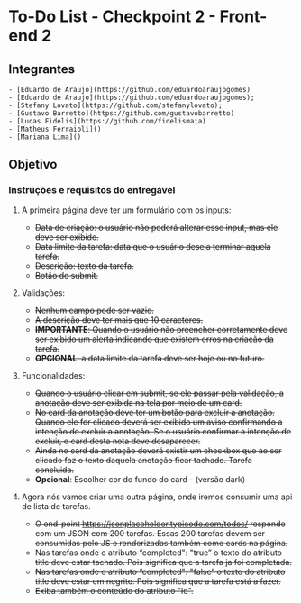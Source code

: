 # To-Do List - Checkpoint 2 - Front-end 2

## Integrantes
	- [Eduardo de Araujo](https://github.com/eduardoaraujogomes)
	- [Eduardo de Araujo](https://github.com/eduardoaraujogomes);
	- [Stefany Lovato](https://github.com/stefanylovato);
	- [Gustavo Barretto](https://github.com/gustavobarretto)
	- [Lucas Fidelis](https://github.com/fidelismaia)
	- [Matheus Ferraioli]()
	- [Mariana Lima]()

## Objetivo

### Instruções e requisitos do entregável	
	
1. A primeira página deve ter um formulário com os inputs:   
	- <s>Data de criação: o usuário não poderá alterar esse input, mas ele deve ser exibido.</s>  
	- <s>Data limite da tarefa: data que o usuário deseja terminar aquela tarefa.</s>  
	- <s>Descrição: texto da tarefa.</s>  
	- <s>Botão de submit.</s>  

2. Validações:
	- <s>Nenhum campo pode ser vazio.</s>
	- <s>A descrição deve ter mais que 10 caracteres.</s>
	- <s>**IMPORTANTE**: Quando o usuário não preencher corretamente deve ser exibido um alerta indicando que existem erros na criação da tarefa.</s>
	- <s>**OPCIONAL**: a data limite da tarefa deve ser hoje ou no futuro.</s>


3. Funcionalidades:
	- <s>Quando o usuário clicar em submit, se ele passar pela validação, a anotação deve ser exibida na tela por meio de um card.</s>
	- <s>No card da anotação deve ter um botão para excluir a anotação. Quando ele for clicado deverá ser exibido um aviso confirmando a intenção de excluir a anotação. Se o usuário confirmar a intenção de excluir, o card desta nota deve desaparecer.</s>
	- <s>Ainda no card da anotação deverá existir um checkbox que ao ser clicado faz o texto daquela anotação ficar tachado. Tarefa concluida.</s>
	- **Opcional**: Escolher cor do fundo do card - (versão dark)

4. Agora nós vamos criar uma outra página, onde iremos consumir uma api de lista de tarefas.
	- <s>O end-point https://jsonplaceholder.typicode.com/todos/ responde com um JSON com 200 tarefas. Essas 200 tarefas devem ser consumidas pelo JS e renderizadas também como cards na página.</s>
	- <s>Nas tarefas onde o atributo “completed": "true” o texto do atributo title deve estar tachado. Pois significa que a tarefa ja foi completada.</s>
	- <s>Nas tarefas onde o atributo “completed": "false” o texto do atributo title deve estar em negrito. Pois significa que a tarefa está a fazer.</s>
	- <s>Exiba também o conteúdo do atributo "Id".</s>

